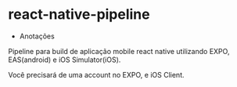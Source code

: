 # react-native-pipeline

  - Anotações

  Pipeline para build de aplicação mobile react native utilizando EXPO, EAS(android) e iOS Simulator(iOS).
  
  Você precisará de uma account no EXPO, e iOS Client.
